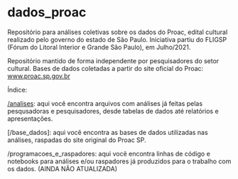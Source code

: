 # dados_proac
Repositório para análises coletivas sobre os dados do Proac, edital cultural realizado pelo governo do estado de São Paulo.
Iniciativa partiu do FLIGSP (Fórum do Litoral Interior e Grande São Paulo), em Julho/2021.

Repositório mantido de forma independente por pesquisadores do setor cultural.
Bases de dados coletadas a partir do site oficial do Proac: www.proac.sp.gov.br

Índice:

[/analises](/analises):
aqui você encontra arquivos com análises já feitas pelas pesqusadoras e pesquisadores, desde tabelas de dados até relatórios e apresentações.

[/base_dados]:
aqui você encontra as bases de dados utilizadas nas análises, raspadas do site original do Proac SP.

/programacoes_e_raspadores:
aqui você encontra linhas de código e notebooks para análises e/ou raspadores já produzidos para o trabalho com os dados. (AINDA NÃO ATUALIZADA)
